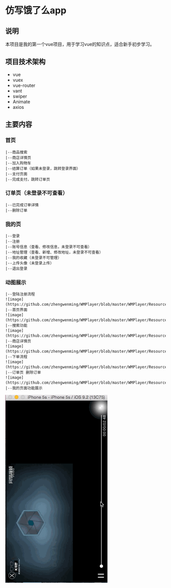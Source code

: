 # 仿写饿了么app

## 说明
  本项目是我的第一个vue项目，用于学习vue的知识点，适合新手初步学习。
  
## 项目技术架构
 + vue 
 + vuex 
 + vue-router
 + vant
 + swiper
 + Animate
 + axios

## 主要内容
 ### 首页
    |--商品搜索
    |--商店详情页
    |--加入购物车
    |--结算订单（如果未登录，跳转登录界面）
    |--支付页面
    |--完成支付，跳转订单页
 ### 订单页（未登录不可查看）
    |--已完成订单详情
    |--删除订单
 ### 我的页
    |--登录
    |--注册
    |--账号信息（查看、修改信息，未登录不可查看）
    |--地址管理（查看、新增、修改地址，未登录不可查看）
    |--我的收藏（未登录不可管理）
    |--上传头像（未登录上传）
    |--退出登录
  ### 动图展示
    |--登陆注册流程
    ![image](https://github.com/zhengwenming/WMPlayer/blob/master/WMPlayer/Resource/WMPlayer.gif)   
    |--首页界面
    ![image](https://github.com/zhengwenming/WMPlayer/blob/master/WMPlayer/Resource/WMPlayer.gif)   
    |--搜索功能
    ![image](https://github.com/zhengwenming/WMPlayer/blob/master/WMPlayer/Resource/WMPlayer.gif)   
    |--商店详情页
    ![image](https://github.com/zhengwenming/WMPlayer/blob/master/WMPlayer/Resource/WMPlayer.gif)
    |--下单流程
    ![image](https://github.com/zhengwenming/WMPlayer/blob/master/WMPlayer/Resource/WMPlayer.gif)
    |--订单页 删除订单
    ![image](https://github.com/zhengwenming/WMPlayer/blob/master/WMPlayer/Resource/WMPlayer.gif)
    |--我的页面功能展示
   ![image](https://github.com/zhengwenming/WMPlayer/blob/master/WMPlayer/Resource/WMPlayer.gif)
    
